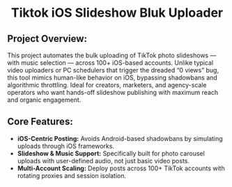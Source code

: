 <h1 align="center">Tiktok iOS Slideshow Bluk Uploader</h1>

## Project Overview:

This project automates the bulk uploading of TikTok photo slideshows — with music selection — across 100+ iOS-based accounts. Unlike typical video uploaders or PC schedulers that trigger the dreaded “0 views” bug, this tool mimics human-like behavior on iOS, bypassing shadowbans and algorithmic throttling. Ideal for creators, marketers, and agency-scale operators who want hands-off slideshow publishing with maximum reach and organic engagement.


## Core Features:
- **iOS-Centric Posting:** Avoids Android-based shadowbans by simulating uploads through iOS frameworks.
- **Slideshow & Music Support:** Specifically built for photo carousel uploads with user-defined audio, not just basic video posts.
- **Multi-Account Scaling:** Deploy posts across 100+ TikTok accounts with rotating proxies and session isolation.


